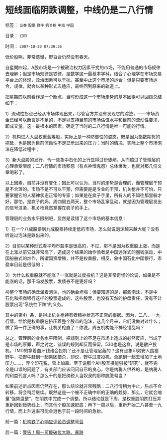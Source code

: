# 短线面临阴跌调整，中线仍是二八行情

标签： `证券` `股票` `野牛` `机关枪` `中线` `中国` 

目录： `打印`

时间： `2007-10-20 07:39:36`

低价股啊，非常遗憾，野百合仍然没有春天。

自星期四起，A股市场是一个被政治权力因素干扰的市场，不能用普通的市场规律去理解；但是市场规律是铁律，是数学这一最基本学科，结合了心理学在市场交易平台上的体现，政治因素可以干扰，甚至中止这个市场的运合；但是只要市场运合，规律，就会以某种形式去适应，最终回到原来的轨道上。

把星期四以前看作是一个断点，当时形成这一个市场走势的基本因素可以回顾总结如下：

1）流动性拐点已经从市场体现出来，尽管官方并没有发现它的踪迹，——市场资金已经可以断言是不足的，不足以支持目前的市场估值水平和目前的流动性要求，即成交量。这一最根本的因素，确定了当时的二八行情是唯一可能的行情。

2）机构进入大盘权重蓝筹股，实际上是一种防御性的姿态，既是因为指数期货的拖延，也是因为目前流动性不足显示出来的压力；当时的情况，实际上整个市场泡沫在降低过程中；

3）新大盘股的发行，令一些象中石化的上行显得过份徒峭，从而超过了管理层的心理承受限度；二八行情的市场积怨（有点神憎鬼怨）总体爆发，也就对那几份文章喝彩了。

以上因素，目前并没有变化；因此可以认为，当时的走势是合理的，而管理层干预是不合理的。市场不是不可以干预，但需要是是专业的干预，机关枪并不可怕，只要掌握它的人精神状态正常的专家；如果是在疯子手里，所有人的不知往那里躲才好，那怕，是疯子的妈。周四周五两天，整个市场乱窜乱动，就是因为管理层发出的信号混淆，机关枪竟然掌握在疯子的手上。

管理层的业务水平限制吧，显然是读错了这个市场的基本信息：

1）在一个八成股票到九成股票持续走低的市场，怎么就说泡沫越来越大呢？没有听说过泡沫是跌出来的。

2）目前以某种形式看平均市盈率是很高的，不过，那不是因为权重股上涨，而是在上涨以前它就非常高了，造成这个结果的始作俑者是中国远洋式的圈钱驱动，中国船舶式的炒作，所谓国资增殖，并不是权重股，相反，象中国石化中国银行，市盈率目前是很低的；

3）为什么权重股就不能涨？一涨就是过度投机？这是非常奇怪的论调，如果是不能涨的话，那干吗发股票，发债券不是更好吗？

4)整个市场的确泛滥着泡沫，也的确会坍塌；但要知道的是，那些泡沫，不是中石化和招商银行这样的股票造成的，这些股票，也没有天然的护盘责任，没有不让股票出现“系统性下跌”的义务。

其中的第4）条，是得出机关枪持有者精神状态不正常的根据。因为，二八、一九行情，恰恰是权重股在挤压着整个股市的泡沫，这几个月来，它们没做对过什么；做了第一件正确的事，让机关枪崩了！你说，周五机构能不神经错乱吗？

总之，管理层的业务水平限制，把规则上的不足在市场上造成的必然反应，当成了是市场的原罪，声之讨之，错误的规则却反而保留。530也是这样，说是散户投机，TMD的拿着血汗钱谁会投机？还不是让管理层轰的？这有点象印弟安人围猎野牛，把野牛赶到一起集团猎杀，却说，野牛过度投机，全跑到一起去增加了土地压力……，弄个印花税，雪上加霜。至于说那个AH股互换能够被“研究”，就不完全是口误的问题了，有关部门应该问问自已的良心，你是纳税人供养的，是纳税人的利益代言人吗？怎么干的是把纳税人当奴隶的那种肮脏勾当？

如果前述断点因素仍然存在，那么结论就非常残酷：二八行情稍为中止，热点不会转移，将会稍后继续。既然这是一个被不正确中断的正确的趋势，那么，它就会缩量“强势盘整”，在阴跌中完成一个调整。所以结论就是下周，是权重股阴跌打压并重新回到趋势线上，而其他个股加速赶底；再下一周以后，重新开始二八甚至一九行情，而上升速率可能会逊色于前一段时间的急抬。



前一篇：[机构铁了心响应评论员调整号召](../../../2007/10/19/机构铁了心响应评论员调整号召.md)

后一篇：[警告！周一可能破位大跌、暴跌](../../../2007/10/20/警告！周一可能破位大跌、暴跌.md)